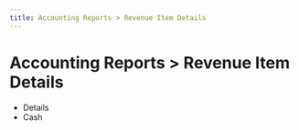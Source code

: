 ```yaml
---
title: Accounting Reports > Revenue Item Details
---
```


# Accounting Reports > Revenue Item Details

- Details
- Cash
